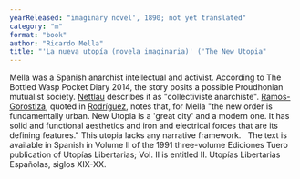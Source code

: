 ```yaml
---
yearReleased: "imaginary novel', 1890; not yet translated"
category: "m"
format: "book"
author: "Ricardo Mella"
title: "'La nueva utopía (novela imaginaria)' ('The New Utopia"
---
```

Mella was a Spanish anarchist  intellectual and activist. According to The Bottled Wasp Pocket Diary 2014, the story  posits a possible Proudhonian mutualist society. <a href="biblio.htm#Nettlau">Nettlau</a> describes it as "collectiviste  anarchiste". <a href="biblio.htm#Ramos-Gorostiza">Ramos-Gorostiza</a>, quoted in  <a href="http://publish.lib.umd.edu/scifi/article/view/278/41"> Rodríguez</a>, notes that,  for Mella "the new order is fundamentally urban. New Utopia is a 'great city'  and a modern one. It has solid and functional aesthetics and iron and electrical  forces that are its defining features." This utopia lacks any narrative framework.
 
The text is available in Spanish in  Volume II of the 1991 three-volume Ediciones Tuero publication of Utopías  Libertarias; Vol. II is entitled II. Utopías Libertarias Españolas,  siglos XIX-XX.
 
